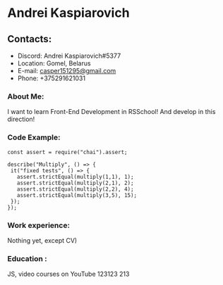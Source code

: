 # Andrei Kaspiarovich
## Contacts:
* Discord: Andrei Kaspiarovich#5377
* Location: Gomel, Belarus
* E-mail: casper151295@gmail.com
* Phone: +375291621031
### About Me:
I want to learn Front-End Development in RSSchool! And develop in this direction!
### Code Example:
 ``` 
 const assert = require("chai").assert;

describe("Multiply", () => {
  it("fixed tests", () => {
    assert.strictEqual(multiply(1,1), 1);
    assert.strictEqual(multiply(2,1), 2);
    assert.strictEqual(multiply(2,2), 4);
    assert.strictEqual(multiply(3,5), 15);   
  });
});
```
### Work experience: 
Nothing yet, except CV)
### Education :
JS, video courses on YouTube 
123123
213
